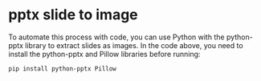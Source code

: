 # pptx slide to image

To automate this process with code, you can use Python with the python-pptx library to extract slides as images.
In the code above, you need to install the python-pptx and Pillow libraries before running:

```pip install python-pptx Pillow```

